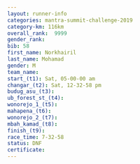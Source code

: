 ```yaml
---
layout: runner-info 
categories: mantra-summit-challenge-2019 
category-km: 116km 
overall_rank:  9999
gender_rank: 
bib: 58
first_name: Norkhairil
last_name: Mohamad
gender: M
team_name: 
start_(t1): Sat, 05-00-00 am
changar_(t2): Sat, 12-32-58 pm
budug_asu_(t3): 
ub_forest_st_(t4): 
wonorejo_1_(t5): 
mahapena_(t6): 
wonorejo_2_(t7): 
mbah_kamad_(t8): 
finish_(t9): 
race_time: 7-32-58
status: DNF
certificate: 
---
```

